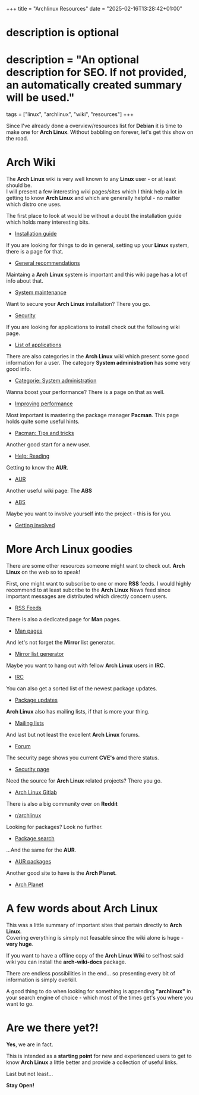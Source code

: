 +++
title = "Archlinux Resources"
date = "2025-02-16T13:28:42+01:00"

#
# description is optional
#
# description = "An optional description for SEO. If not provided, an automatically created summary will be used."

tags = ["linux", "archlinux", "wiki", "resources"]
+++

Since I've already done a overview/resources list for **Debian** it is time to make one for **Arch Linux**.
Without babbling on forever, let's get this show on the road.

# Arch Wiki
The **Arch Linux** wiki is very well known to any **Linux** user - or at least should be.   
I will present a few interesting wiki pages/sites which I think help a lot in getting to know **Arch Linux** and which are generally helpful - no matter which distro one uses.

The first place to look at would be without a doubt the installation guide which holds many interesting bits.
- [Installation guide](https://wiki.archlinux.org/title/Installation_guide)

If you are looking for things to do in general, setting up your **Linux** system, there is a page for that.
- [General recommendations](https://wiki.archlinux.org/title/General_recommendations)

Maintaing a **Arch Linux** system is important and this wiki page has a lot of info about that.
- [System maintenance](https://wiki.archlinux.org/title/System_maintenance)

Want to secure your **Arch Linux** installation? There you go.
- [Security](https://wiki.archlinux.org/title/Security)

If you are looking for applications to install check out the following wiki page.
- [List of applications](https://wiki.archlinux.org/title/List_of_applications)

There are also categories in the **Arch Linux** wiki which present some good information for a user.
The category **System administration** has some very good info.
- [Categorie: System administration](https://wiki.archlinux.org/title/Category:System_administration)

Wanna boost your performance? There is a page on that as well.
- [Improving performance](https://wiki.archlinux.org/title/Improving_performance)

Most important is mastering the package manager **Pacman**. This page holds quite some useful hints.
- [Pacman: Tips and tricks](https://wiki.archlinux.org/title/Pacman/Tips_and_tricks)

Another good start for a new user.
- [Help: Reading](https://wiki.archlinux.org/title/Help:Reading)

Getting to know the **AUR**.
- [AUR](https://wiki.archlinux.org/title/Arch_User_Repository)

Another useful wiki page: The **ABS**
- [ABS](https://wiki.archlinux.org/title/Arch_build_system)

Maybe you want to involve yourself into the project - this is for you.
- [Getting involved](https://wiki.archlinux.org/title/Getting_involved)

# More Arch Linux goodies
There are some other resources someone might want to check out. **Arch Linux** on the web so to speak!

First, one might want to subscribe to one or more **RSS** feeds.
I would highly recommend to at least subcribe to the **Arch Linux** News feed since important messages are distributed which directly concern users.
- [RSS Feeds](https://archlinux.org/feeds/)

There is also a dedicated page for **Man** pages.
- [Man pages](https://man.archlinux.org/)

And let's not forget the **Mirror** list generator.
- [Mirror list generator](https://archlinux.org/mirrorlist/)

Maybe you want to hang out with fellow **Arch Linux** users in **IRC**.
- [IRC](https://wiki.archlinux.org/title/Arch_IRC_channels)

You can also get a sorted list of the newest package updates.
- [Package updates](https://archlinux.org/packages/?sort=-last_update)

**Arch Linux** also has mailing lists, if that is more your thing.
- [Mailing lists](https://lists.archlinux.org/mailman3/lists/)

And last but not least the excellent **Arch Linux** forums.
- [Forum](https://bbs.archlinux.org/)

The security page shows you current **CVE's** amd there status.
- [Security page](https://security.archlinux.org/)

Need the source for **Arch Linux** related projects? There you go.
- [Arch Linux Gitlab](https://gitlab.archlinux.org/archlinux)

There is also a big community over on **Reddit**
- [r/archlinux](https://www.reddit.com/r/archlinux/)

Looking for packages? Look no further.
- [Package search](https://archlinux.org/packages/)

...And the same for the **AUR**.
- [AUR packages](https://aur.archlinux.org/)

Another good site to have is the **Arch Planet**.
- [Arch Planet](https://archlinux.org/planet/)

# A few words about Arch Linux
This was a little summary of important sites that pertain directly to **Arch Linux**.   
Covering everything is simply not feasable since the wiki alone is huge - **very huge**.

If you want to have a offline copy of the **Arch Linux Wiki** to selfhost said wiki you can install the **arch-wiki-docs** package.

There are endless possibilities in the end... so presenting every bit of information is simply overkill.

A good thing to do when looking for something is appending **"archlinux"** in your search engine of choice - which most of the times get's you where you want to go.

# Are we there yet?!
**Yes**, we are in fact.

This is intended as a **starting point** for new and experienced users to get to know **Arch Linux** a little better and provide a collection of useful links.

Last but not least...

**Stay Open!**